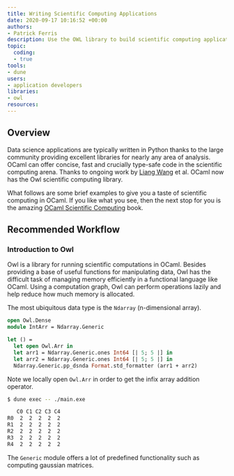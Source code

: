 ```yaml
---
title: Writing Scientific Computing Applications
date: 2020-09-17 10:16:52 +00:00
authors:
- Patrick Ferris
description: Use the OWL library to build scientific computing applications in OCaml
topic:
  coding:
  - true
tools:
- dune
users:
- application developers
libraries:
- owl
resources: 
---
```


## Overview 

Data science applications are typically written in Python thanks to the large community providing excellent libraries for nearly any area of analysis. OCaml can offer concise, fast and crucially type-safe code in the scientific computing arena. Thanks to ongoing work by [Liang Wang](https://www.cl.cam.ac.uk/~lw525/) et al. OCaml now has the Owl scientific computing library. 

What follows are some brief examples to give you a taste of scientific computing in OCaml. If you like what you see, then the next stop for you is the amazing [OCaml Scientific Computing](https://ocaml.xyz/book/) book. 

## Recommended Workflow

### Introduction to Owl 

Owl is a library for running scientific computations in OCaml. Besides providing a base of useful functions for manipulating data, Owl has the difficult task of managing memory efficiently in a functional language like OCaml. Using a computation graph, Owl can perform operations lazily and help reduce how much memory is allocated.

The most ubiquitous data type is the `Ndarray` (n-dimensional array). 

<!-- $MDX file=examples/simple/main.ml -->
```ocaml
open Owl.Dense
module IntArr = Ndarray.Generic

let () =
  let open Owl.Arr in
  let arr1 = Ndarray.Generic.ones Int64 [| 5; 5 |] in
  let arr2 = Ndarray.Generic.ones Int64 [| 5; 5 |] in
  Ndarray.Generic.pp_dsnda Format.std_formatter (arr1 + arr2)
```

Note we locally open `Owl.Arr` in order to get the infix array addition operator. 

```sh dir=examples/simple
$ dune exec -- ./main.exe

   C0 C1 C2 C3 C4
R0  2  2  2  2  2
R1  2  2  2  2  2
R2  2  2  2  2  2
R3  2  2  2  2  2
R4  2  2  2  2  2
```

The `Generic` module offers a lot of predefined functionality such as computing gaussian matrices. 

```ocaml
```


